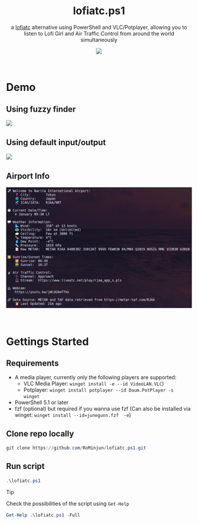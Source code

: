 <div align="center">

# lofiatc.ps1
a [lofiatc](https://www.lofiatc.com) alternative using PowerShell and VLC/Potplayer, allowing you to listen to Lofi Girl and Air Traffic Control from around the world simultaneously

![](https://i.redd.it/8suf7s5ywqad1.jpeg)
</div>

<br>


# Demo

## Using fuzzy finder
![](./assets/demo.gif)



## Using default input/output
![](./assets/defaultoutput_demo.gif)

## Airport Info
![Info after airport selection](./assets/airportinfo.png)

<br>

# Gettings Started

## Requirements
- A media player, currently only the following players are supported:
  - VLC Media Player: `winget install -e --id VideoLAN.VLC`)
  - Potplayer: `winget install potplayer --id Daum.PotPlayer -s winget`
- PowerShell 5.1 or later
- fzf (optional) but required if you wanna use fzf (Can also be installed via winget: `winget install --id=junegunn.fzf  -e`)

## Clone repo locally
```powershell
git clone https://github.com/RoMinjun/lofiatc.ps1.git
```

## Run script
```powershell
.\lofiatc.ps1
```

> [!TIP]
Check the possibilities of the script using `Get-Help` 
```powershell
Get-Help .\lofiatc.ps1 -Full
```